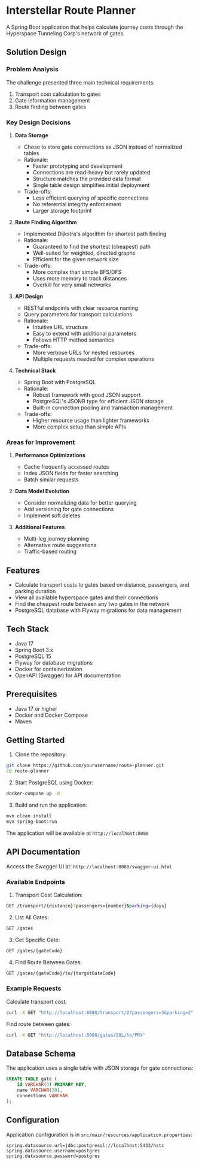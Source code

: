 # Interstellar Route Planner

A Spring Boot application that helps calculate journey costs through the Hyperspace Tunneling Corp's network of gates.

## Solution Design

### Problem Analysis

The challenge presented three main technical requirements:
1. Transport cost calculation to gates
2. Gate information management
3. Route finding between gates

### Key Design Decisions

1. **Data Storage**
    - Chose to store gate connections as JSON instead of normalized tables
    - Rationale:
        - Faster prototyping and development
        - Connections are read-heavy but rarely updated
        - Structure matches the provided data format
        - Single table design simplifies initial deployment
    - Trade-offs:
        - Less efficient querying of specific connections
        - No referential integrity enforcement
        - Larger storage footprint

2. **Route Finding Algorithm**
    - Implemented Dijkstra's algorithm for shortest path finding
    - Rationale:
        - Guaranteed to find the shortest (cheapest) path
        - Well-suited for weighted, directed graphs
        - Efficient for the given network size
    - Trade-offs:
        - More complex than simple BFS/DFS
        - Uses more memory to track distances
        - Overkill for very small networks

3. **API Design**
    - RESTful endpoints with clear resource naming
    - Query parameters for transport calculations
    - Rationale:
        - Intuitive URL structure
        - Easy to extend with additional parameters
        - Follows HTTP method semantics
    - Trade-offs:
        - More verbose URLs for nested resources
        - Multiple requests needed for complex operations

4. **Technical Stack**
    - Spring Boot with PostgreSQL
    - Rationale:
        - Robust framework with good JSON support
        - PostgreSQL's JSONB type for efficient JSON storage
        - Built-in connection pooling and transaction management
    - Trade-offs:
        - Higher resource usage than lighter frameworks
        - More complex setup than simple APIs

### Areas for Improvement

1. **Performance Optimizations**
    - Cache frequently accessed routes
    - Index JSON fields for faster searching
    - Batch similar requests

2. **Data Model Evolution**
    - Consider normalizing data for better querying
    - Add versioning for gate connections
    - Implement soft deletes

3. **Additional Features**
    - Multi-leg journey planning
    - Alternative route suggestions
    - Traffic-based routing

## Features

- Calculate transport costs to gates based on distance, passengers, and parking duration
- View all available hyperspace gates and their connections
- Find the cheapest route between any two gates in the network
- PostgreSQL database with Flyway migrations for data management

## Tech Stack

- Java 17
- Spring Boot 3.x
- PostgreSQL 15
- Flyway for database migrations
- Docker for containerization
- OpenAPI (Swagger) for API documentation

## Prerequisites

- Java 17 or higher
- Docker and Docker Compose
- Maven

## Getting Started

1. Clone the repository:
```bash
git clone https://github.com/yourusername/route-planner.git
cd route-planner
```

2. Start PostgreSQL using Docker:
```bash
docker-compose up -d
```

3. Build and run the application:
```bash
mvn clean install
mvn spring-boot:run
```

The application will be available at `http://localhost:8080`

## API Documentation

Access the Swagger UI at: `http://localhost:8080/swagger-ui.html`

### Available Endpoints

1. Transport Cost Calculation:
```bash
GET /transport/{distance}?passengers={number}&parking={days}
```

2. List All Gates:
```bash
GET /gates
```

3. Get Specific Gate:
```bash
GET /gates/{gateCode}
```

4. Find Route Between Gates:
```bash
GET /gates/{gateCode}/to/{targetGateCode}
```

### Example Requests

Calculate transport cost:
```bash
curl -X GET "http://localhost:8080/transport/2?passengers=3&parking=2"
```

Find route between gates:
```bash
curl -X GET "http://localhost:8080/gates/SOL/to/PRX"
```

## Database Schema

The application uses a single table with JSON storage for gate connections:

```sql
CREATE TABLE gate (
    id VARCHAR(3) PRIMARY KEY,
    name VARCHAR(20),
    connections VARCHAR
);
```

## Configuration

Application configuration is in `src/main/resources/application.properties`:

```properties
spring.datasource.url=jdbc:postgresql://localhost:5432/hstc
spring.datasource.username=postgres
spring.datasource.password=postgres
```